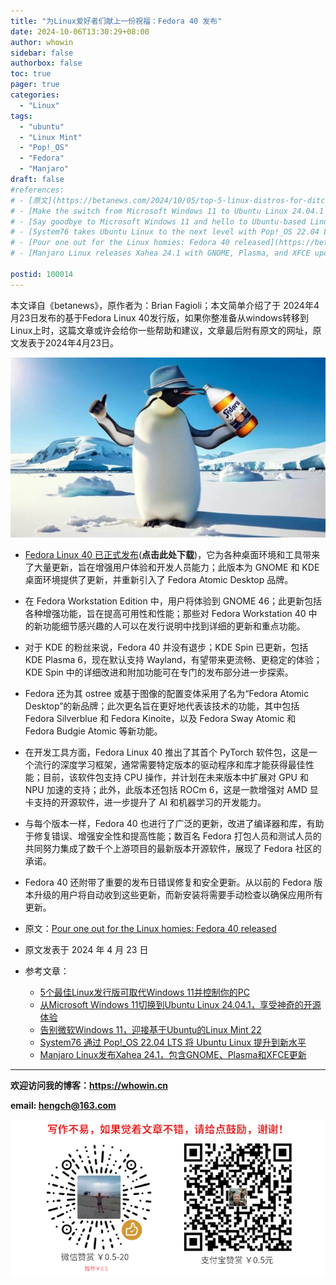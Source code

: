 ```yaml
---
title: "为Linux爱好者们献上一份祝福：Fedora 40 发布"
date: 2024-10-06T13:30:29+08:00
author: whowin
sidebar: false
authorbox: false
toc: true
pager: true
categories:
  - "Linux"
tags:
  - "ubuntu"
  - "Linux Mint"
  - "Pop!_OS"
  - "Fedora"
  - "Manjaro"
draft: false
#references: 
# - [原文](https://betanews.com/2024/10/05/top-5-linux-distros-for-ditching-windows-11/)
# - [Make the switch from Microsoft Windows 11 to Ubuntu Linux 24.04.1 for a magical open-source experience](https://betanews.com/2024/08/29/switch-from-windows-11-to-ubuntu-24-04-1/)
# - [Say goodbye to Microsoft Windows 11 and hello to Ubuntu-based Linux Mint 22](https://betanews.com/2024/07/25/linux-mint-22-offers-compelling-reasons-to-switch-from-windows-11/)
# - [System76 takes Ubuntu Linux to the next level with Pop!_OS 22.04 LTS](https://betanews.com/2022/04/25/system76-pop_os-2204-ubuntu-linux/)
# - [Pour one out for the Linux homies: Fedora 40 released](https://betanews.com/2024/04/23/fedora-linux-40/)
# - [Manjaro Linux releases Xahea 24.1 with GNOME, Plasma, and XFCE updates](https://betanews.com/2024/10/02/manjaro-linux-releases-xahea-24-1-with-gnome-plasma-and-xfce-updates/)

postid: 100014
---
```



本文译自《betanews》，原作者为：Brian Fagioli；本文简单介绍了于 2024年4月23日发布的基于Fedora Linux 40发行版，如果你整准备从windows转移到Linux上时，这篇文章或许会给你一些帮助和建议，文章最后附有原文的网址，原文发表于2024年4月23日。
<!--more-->

![Fedora Linux 40][img01]

* [Fedora Linux 40 已正式发布][fedora-40](**点击此处下载**)，它为各种桌面环境和工具带来了大量更新，旨在增强用户体验和开发人员能力；此版本为 GNOME 和 KDE 桌面环境提供了更新，并重新引入了 Fedora Atomic Desktop 品牌。

* 在 Fedora Workstation Edition 中，用户将体验到 GNOME 46；此更新包括各种增强功能，旨在提高可用性和性能；那些对 Fedora Workstation 40 中的新功能细节感兴趣的人可以在发行说明中找到详细的更新和重点功能。

* 对于 KDE 的粉丝来说，Fedora 40 并没有退步；KDE Spin 已更新，包括 KDE Plasma 6，现在默认支持 Wayland，有望带来更流畅、更稳定的体验；KDE Spin 中的详细改进和附加功能可在专门的发布部分进一步探索。

* Fedora 还为其 ostree 或基于图像的配置变体采用了名为“Fedora Atomic Desktop”的新品牌；此次更名旨在更好地代表该技术的功能，其中包括 Fedora Silverblue 和 Fedora Kinoite，以及 Fedora Sway Atomic 和 Fedora Budgie Atomic 等新功能。

* 在开发工具方面，Fedora Linux 40 推出了其首个 PyTorch 软件包，这是一个流行的深度学习框架，通常需要特定版本的驱动程序和库才能获得最佳性能；目前，该软件包支持 CPU 操作，并计划在未来版本中扩展对 GPU 和 NPU 加速的支持；此外，此版本还包括 ROCm 6，这是一款增强对 AMD 显卡支持的开源软件，进一步提升了 AI 和机器学习的开发能力。

* 与每个版本一样，Fedora 40 也进行了广泛的更新，改进了编译器和库，有助于修复错误、增强安全性和提高性能；数百名 Fedora 打包人员和测试人员的共同努力集成了数千个上游项目的最新版本开源软件，展现了 Fedora 社区的承诺。

* Fedora 40 还附带了重要的发布日错误修复和安全更新。从以前的 Fedora 版本升级的用户将自动收到这些更新，而新安装将需要手动检查以确保应用所有更新。

* 原文：[Pour one out for the Linux homies: Fedora 40 released][article01]
* 原文发表于 2024 年 4 月 23 日

* 参考文章：
    - [5个最佳Linux发行版可取代Windows 11并控制你的PC][ref01]
    - [从Microsoft Windows 11切换到Ubuntu Linux 24.04.1，享受神奇的开源体验][ref02]
    - [告别微软Windows 11，迎接基于Ubuntu的Linux Mint 22][ref03]
    - [System76 通过 Pop!_OS 22.04 LTS 将 Ubuntu Linux 提升到新水平][ref04]
    <!-- - [为Linux爱好者们献上一份祝福：Fedora 40 发布][ref05] -->
    - [Manjaro Linux发布Xahea 24.1，包含GNOME、Plasma和XFCE更新][ref06]


-------------
**欢迎访问我的博客：https://whowin.cn**

**email: hengch@163.com**

![donation][img_sponsor_qrcode]

[img_sponsor_qrcode]:/images/qrcode/sponsor-qrcode.png

[fedora-40]:https://fedoraproject.org/

[article01]:https://betanews.com/2024/04/23/fedora-linux-40/

[ref01]:/post/blog/linx/0005-top-5-linux-distros-for-ditching-windows-11/
[ref02]:/post/blog/linx/0006-switch-from-windows-11-to-ubuntu-24-04-1/
[ref03]:/post/blog/linx/0011-linux-mint-22-offers-compelling-reasons-to-switch-from-windows-11/
[ref04]:/post/blog/linx/0013-system76-pop_os-2204-ubuntu-linux/
[ref05]:/post/blog/linx/0014-fedora-linux-40/
[ref06]:/post/blog/linx/0015-manjaro-linux-releases-xahea-24-1-with-gnome-plasma-and-xfce-updates/

<!--CSDN
[ref01]:https://blog.csdn.net/whowin/article/details/142851436
[ref02]:https://blog.csdn.net/whowin/article/details/142850897
[ref03]:https://blog.csdn.net/whowin/article/details/142851017
[ref04]:https://blog.csdn.net/whowin/article/details/142851122
[ref05]:https://blog.csdn.net/whowin/article/details/142851244
[ref06]:https://blog.csdn.net/whowin/article/details/142851329
-->

[img01]:/images/100014/fedora.jpeg

<!--CSDN
[img01]:https://i-blog.csdnimg.cn/direct/078700af1b574204b164101e33f9dab2.jpeg#pic_center
-->
